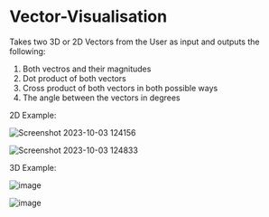 # Vector-Visualisation
Takes two 3D or 2D Vectors from the User as input and outputs the following:

1. Both vectros and their magnitudes
2. Dot product of both vectors
3. Cross product of both vectors in both possible ways
4. The angle between the vectors in degrees

2D Example:

![Screenshot 2023-10-03 124156](https://github.com/Anonymous10m/Vector-Visualisation/assets/64400282/5e5b94d9-63a3-402c-beb1-03d0ccaa9775)
 
![Screenshot 2023-10-03 124833](https://github.com/Anonymous10m/Vector-Visualisation/assets/64400282/316d8860-9ba6-4f15-87ee-2d53fc78dd20)

3D Example: 

![image](https://github.com/Anonymous10m/Vector-Visualisation/assets/64400282/e2d7fe7b-87be-4dd8-bb53-957dee4dc87d)

![image](https://github.com/Anonymous10m/Vector-Visualisation/assets/64400282/9f4a1207-09b5-4b39-b173-f5976cfbecda)



